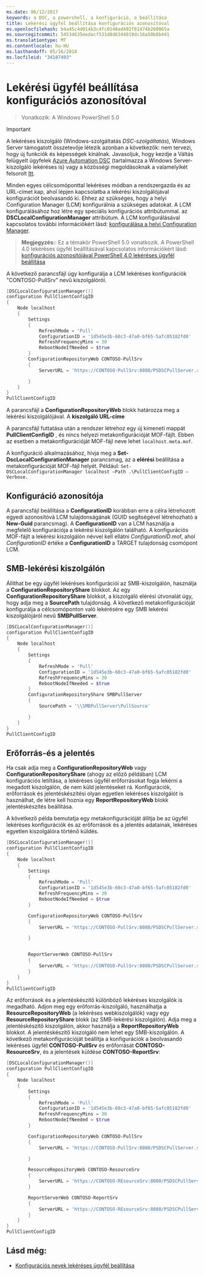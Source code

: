 ```yaml
---
ms.date: 06/12/2017
keywords: a DSC, a powershell, a konfiguráció, a beállítása
title: Lekérési ügyfél beállítása konfigurációs azonosítóval
ms.openlocfilehash: b4a45c4d014b3c4fc0140ad492f81474b260065a
ms.sourcegitcommit: 54534635eedacf531d8d6344019dc16a50b8b441
ms.translationtype: MT
ms.contentlocale: hu-HU
ms.lasthandoff: 05/16/2018
ms.locfileid: "34187493"
---
```

# <a name="setting-up-a-pull-client-using-configuration-id"></a>Lekérési ügyfél beállítása konfigurációs azonosítóval

> Vonatkozik: A Windows PowerShell 5.0

> [!IMPORTANT]
> A lekéréses kiszolgáló (Windows-szolgáltatás *DSC-szolgáltatás*), Windows Server támogatott összetevője létezik azonban a következők: nem tervezi, hogy új funkciók és képességek kínálnak. Javasoljuk, hogy kezdje a Váltás felügyelt ügyfelek [Azure Automation DSC](/azure/automation/automation-dsc-getting-started) (tartalmazza a Windows Server-kiszolgáló lekéréses is) vagy a közösségi megoldásoknak a valamelyikét felsorolt [Itt](pullserver.md#community-solutions-for-pull-service).

Minden egyes célcsomóponttal lekéréses módban a rendszergazda és az URL-címet kap, ahol lépjen kapcsolatba a lekérési kiszolgálójával konfigurációt beolvasandó ki. Ehhez az szükséges, hogy a helyi Configuration Manager (LCM) konfigurálnia a szükséges adatokat. A LCM konfigurálásához hoz létre egy speciális konfigurációs attribútummal. az **DSCLocalConfigurationManager** attribútum. A LCM konfigurálásával kapcsolatos további információkért lásd: [konfigurálása a helyi Configuration Manager](metaConfig.md).

> **Megjegyzés:**: Ez a témakör PowerShell 5.0 vonatkozik. A PowerShell 4.0 lekéréses ügyfél beállításával kapcsolatos információkért lásd: [konfigurációs azonosítójával PowerShell 4.0 lekéréses ügyfél beállítása](pullClientConfigID4.md)

A következő parancsfájl úgy konfigurálja a LCM lekéréses konfigurációk "CONTOSO-PullSrv" nevű kiszolgálóról.

```powershell
[DSCLocalConfigurationManager()]
configuration PullClientConfigID
{
    Node localhost
    {
        Settings
        {
            RefreshMode = 'Pull'
            ConfigurationID = '1d545e3b-60c3-47a0-bf65-5afc05182fd0'
            RefreshFrequencyMins = 30
            RebootNodeIfNeeded = $true
        }
        ConfigurationRepositoryWeb CONTOSO-PullSrv
        {
            ServerURL = 'https://CONTOSO-PullSrv:8080/PSDSCPullServer.svc'

        }
    }
}
PullClientConfigID
```

A parancsfájl a **ConfigurationRepositoryWeb** blokk határozza meg a lekérési kiszolgálójával. A **kiszolgáló URL-címe**

A parancsfájl futtatása után a rendszer létrehoz egy új kimeneti mappát **PullClientConfigID** , és nincs helyezi metakonfigurációját MOF-fájlt. Ebben az esetben a metakonfigurációját MOF-fájl neve lehet `localhost.meta.mof`.

A konfiguráció alkalmazásához, hívja meg a **Set-DscLocalConfigurationManager** parancsmag, az a **elérési** beállítása a metakonfigurációját MOF-fájl helyét. Például: `Set-DSCLocalConfigurationManager localhost –Path .\PullClientConfigID –Verbose.`

## <a name="configuration-id"></a>Konfiguráció azonosítója

A parancsfájl beállítása a **ConfigurationID** korábban erre a célra létrehozott egyedi azonosítóvá LCM tulajdonságának (GUID segítségével létrehozható a **New-Guid** parancsmag). A **ConfigurationID** van a LCM használja a megfelelő konfigurációja a lekérési kiszolgálón található. A konfigurációs MOF-fájlt a lekérési kiszolgálón névvel kell ellátni _ConfigurationID_.mof, ahol _ConfigurationID_ értéke a **ConfigurationID** a TARGET tulajdonság csomópont LCM.

## <a name="smb-pull-server"></a>SMB-lekérési kiszolgálón

Állíthat be egy ügyfél lekéréses konfigurációi az SMB-kiszolgálón, használja a **ConfigurationRepositoryShare** blokkot. Az egy **ConfigurationRepositoryShare** blokkot, a kiszolgáló elérési útvonalát úgy, hogy adja meg a **SourcePath** tulajdonság. A következő metakonfigurációját konfigurálja a célcsomóponton való lekérésére egy SMB lekérési kiszolgálójáról nevű **SMBPullServer**.

```powershell
[DSCLocalConfigurationManager()]
configuration PullClientConfigID
{
    Node localhost
    {
        Settings
        {
            RefreshMode = 'Pull'
            ConfigurationID = '1d545e3b-60c3-47a0-bf65-5afc05182fd0'
            RefreshFrequencyMins = 30
            RebootNodeIfNeeded = $true
        }
        ConfigurationRepositoryShare SMBPullServer
        {
            SourcePath = '\\SMBPullServer\PullSource'

        }
    }
}
PullClientConfigID
```

## <a name="resource-and-report-servers"></a>Erőforrás-és a jelentés

Ha csak adja meg a **ConfigurationRepositoryWeb** vagy **ConfigurationRepositoryShare** (ahogy az előző példában) LCM konfigurációs letiltása, a lekéréses ügyfél erőforrásokat fogja lekérni a megadott kiszolgálón, de nem küld jelentéseket rá. Konfigurációk, erőforrások és jelentéskészítési olyan egyetlen lekéréses kiszolgálót is használhat, de létre kell hoznia egy **ReportRepositoryWeb** blokk jelentéskészítés beállítása.

A következő példa bemutatja egy metakonfigurációját állítja be az ügyfél lekéréses konfigurációk és az erőforrások és a jelentés adatainak, lekéréses egyetlen kiszolgálóra történő küldés.

```powershell
[DSCLocalConfigurationManager()]
configuration PullClientConfigID
{
    Node localhost
    {
        Settings
        {
            RefreshMode = 'Pull'
            ConfigurationID = '1d545e3b-60c3-47a0-bf65-5afc05182fd0'
            RefreshFrequencyMins = 30
            RebootNodeIfNeeded = $true
        }

        ConfigurationRepositoryWeb CONTOSO-PullSrv
        {
            ServerURL = 'https://CONTOSO-PullSrv:8080/PSDSCPullServer.svc'

        }


        ReportServerWeb CONTOSO-PullSrv
        {
            ServerURL = 'https://CONTOSO-PullSrv:8080/PSDSCPullServer.svc'
        }
    }
}
PullClientConfigID
```

Az erőforrások és a jelentéskészítő különböző lekéréses kiszolgálók is megadható. Adjon meg egy erőforrás-kiszolgáló, használhatja a **ResourceRepositoryWeb** (a lekéréses webkiszolgálók) vagy egy **ResourceRepositoryShare** blokk (az SMB-lekérési kiszolgálón).
Adja meg a jelentéskészítő kiszolgálón, akkor használja a **ReportRepositoryWeb** blokkot. A jelentéskészítő kiszolgáló nem lehet egy SMB-kiszolgálón.
A következő metakonfigurációját beállítja a konfigurációk a beolvasandó lekéréses ügyfél **CONTOSO-PullSrv** és erőforrását **CONTOSO-ResourceSrv**, és a jelentések küldése  **CONTOSO-ReportSrv**:

```powershell
[DSCLocalConfigurationManager()]
configuration PullClientConfigID
{
    Node localhost
    {
        Settings
        {
            RefreshMode = 'Pull'
            ConfigurationID = '1d545e3b-60c3-47a0-bf65-5afc05182fd0'
            RefreshFrequencyMins = 30
            RebootNodeIfNeeded = $true
        }

        ConfigurationRepositoryWeb CONTOSO-PullSrv
        {
            ServerURL = 'https://CONTOSO-PullSrv:8080/PSDSCPullServer.svc'

        }

        ResourceRepositoryWeb CONTOSO-ResourceSrv
        {
            ServerURL = 'https://CONTOSO-REsourceSrv:8080/PSDSCPullServer.svc'
        }

        ReportServerWeb CONTOSO-ReportSrv
        {
            ServerURL = 'https://CONTOSO-REsourceSrv:8080/PSDSCPullServer.svc'
        }
    }
}
PullClientConfigID
```

## <a name="see-also"></a>Lásd még:

* [Konfigurációs nevek lekéréses ügyfél beállítása](pullClientConfigNames.md)